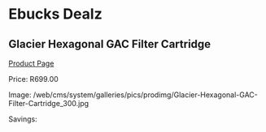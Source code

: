 
# Ebucks Dealz
## Glacier Hexagonal GAC Filter Cartridge
[Product Page](https://www.ebucks.com/web/shop/productSelected.do?prodId=184272995&catId=704988430)

Price: R699.00

Image: /web/cms/system/galleries/pics/prodimg/Glacier-Hexagonal-GAC-Filter-Cartridge_300.jpg

Savings: 


	